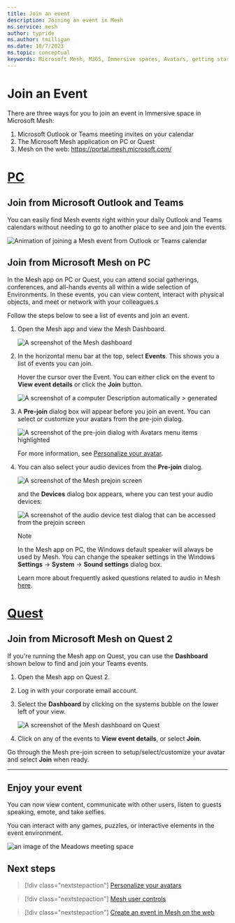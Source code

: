 ```yaml
---
title: Join an event
description: Joining an event in Mesh
ms.service: mesh
author: typride    
ms.author: tmilligan
ms.date: 10/7/2023
ms.topic: conceptual
keywords: Microsoft Mesh, M365, Immersive spaces, Avatars, getting started, documentation, features
---
```


# Join an Event

There are three ways for you to join an event in Immersive space in Microsoft Mesh:

1. Microsoft Outlook or Teams meeting invites on your calendar
1. The Microsoft Mesh application on PC or Quest
1. Mesh on the web: https://portal.mesh.microsoft.com/ 

# [PC](#tab/pc)

## Join from Microsoft Outlook and Teams

You can easily find Mesh events right within your daily Outlook and Teams calendars without needing to go to another place to see and join the events.

![Animation of joining a Mesh event from Outlook or Teams calendar](media/mesh-entry-points.gif)

## Join from Microsoft Mesh on PC

In the Mesh app on PC or Quest, you can attend social gatherings, conferences, and all-hands events all within a wide selection of Environments. In these events, you can view content, interact with physical objects, and meet or network with your colleagues.s

Follow the steps below to see a list of events and join an event.

1. Open the Mesh app and view the Mesh Dashboard.

    ![A screenshot of the Mesh dashboard](media/mesh-dashboard.png)

2. In the horizontal menu bar at the top, select **Events**. This shows
    you a list of events you can join.

    Hover the cursor over the Event. You can either click on the event to **View event details** or click the **Join** button.

    ![A screenshot of a computer Description automatically > generated](media/dashboard-view-event.png)

3. A **Pre-join** dialog box will appear before you join an event. You can select or customize your avatars from the pre-join dialog.

    ![A screenshot of the pre-join dialog with Avatars menu items highlighted](media/prejoin-dialog-avatars.png)

    For more information, see [Personalize your avatar](avatars.md).

4. You can also select your audio devices from the **Pre-join** dialog.

    ![A screenshot of the Mesh prejoin screen](media/prejoin-dialog-audio.png)

    and the **Devices** dialog box appears, where you can test your audio devices:

    ![A screenshot of the audio device test dialog that can be accessed from the prejoin screen](media/audio-device-test-ui.png)

    >[!Note] 
    >In the Mesh app on PC, the Windows default speaker will always be used by Mesh. You can change the speaker settings in the Windows **Settings** -\> **System** -\> **Sound settings** dialog box.

    Learn more about frequently asked questions related to audio in Mesh [here](../Resources/mesh-troubleshooting.md#audio-setup-in-mesh-faq).

# [Quest](#tab/quest)

## Join from Microsoft Mesh on Quest 2

If you're running the Mesh app on Quest, you can use the **Dashboard**
shown below to find and join your Teams events.

1. Open the Mesh app on Quest 2.

2. Log in with your corporate email account.

3. Select the **Dashboard** by clicking on the systems bubble on the lower left of your view.

    ![A screenshot of the Mesh dashboard on Quest](media/mesh-dashboard.png)

4. Click on any of the events to **View event details**, or select **Join**.

Go through the Mesh pre-join screen to setup/select/customize your avatar and select **Join** when ready.

---

## Enjoy your event

You can now view content, communicate with other users, listen to guests speaking, emote, and take selfies.

You can interact with any games, puzzles, or interactive elements in the event environment.

![an image of the Meadows meeting space](media/the-meadows-meeting-space.png)

## Next steps

   > [!div class="nextstepaction"]
   > [Personalize your avatars](avatars.md)

   > [!div class="nextstepaction"]
   > [Mesh user controls](mesh-user-controls.md#mesh-controls-overview)

   > [!div class="nextstepaction"]
   > [Create an event in Mesh on the web](../events-guide/create-event-mesh-portal.md)